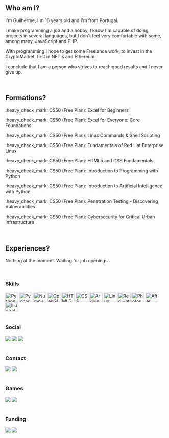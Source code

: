 <h1></h1>

<div>
    <h2>Who am I?</h2>
    <p>I'm Guilherme, I'm 16 years old and I'm from Portugal. 
    <p>I make programming a job and a hobby, I know I'm capable of doing projects in several languages, but I don't feel very comfortable with some, among many, JavaScript and PHP. 
    <p>With programming I hope to get some Freelance work, to invest in the CryptoMarket, first in NFT's and Ethereum.</p>
    <p>I conclude that I am a person who strives to reach good results and I never give up.</p>
</div>

<br>

<div>
    <h2>Formations?</h2>
    <p>:heavy_check_mark: CS50 (Free Plan): Excel for Beginners</p>
    <p>:heavy_check_mark: CS50 (Free Plan): Excel for Everyone: Core Foundations</p>
    <p>:heavy_check_mark: CS50 (Free Plan): Linux Commands & Shell Scripting</p>
    <p>:heavy_check_mark: CS50 (Free Plan): Fundamentals of Red Hat Enterprise Linux</p>
    <p>:heavy_check_mark: CS50 (Free Plan): HTML5 and CSS Fundamentals</p>
    <p>:heavy_check_mark: CS50 (Free Plan): Introduction to Programming with Python</p>
    <p>:heavy_check_mark: CS50 (Free Plan): Introduction to Artificial Intelligence with Python</p>
    <p>:heavy_check_mark: CS50 (Free Plan): Penetration Testing - Discovering Vulnerabilities</p>
    <p>:heavy_check_mark: CS50 (Free Plan): Cybersecurity for Critical Urban Infrastructure</p>
</div>

<br>

<div>
    <h2>Experiences?</h2>
    <p>Nothing at the moment. Waiting for job openings.</p>
</div>

<br>

<h3>Skills</h3>
<div>
    <img align="center" alt="Python" height="30" width="40" src="https://cdn.jsdelivr.net/gh/devicons/devicon/icons/python/python-original.svg">
    <img align="center" alt="Pycharm" height="30" width="40" src="https://cdn.jsdelivr.net/gh/devicons/devicon/icons/pycharm/pycharm-original.svg">
    <img align="center" alt="Numpy" height="30" width="40" src="https://cdn.jsdelivr.net/gh/devicons/devicon/icons/numpy/numpy-original.svg">
    <img align="center" alt="OpenGL" height="30" width="40" src="https://cdn.jsdelivr.net/gh/devicons/devicon/icons/opengl/opengl-original.svg">
    <img align="center" alt="HTML5" height="30" width="40" src="https://cdn.jsdelivr.net/gh/devicons/devicon/icons/html5/html5-original.svg">
    <img align="center" alt="CSS" height="30" width="40" src="https://cdn.jsdelivr.net/gh/devicons/devicon/icons/css3/css3-original.svg">
    <img align="center" alt="Arduino" height="30" width="40" src="https://cdn.jsdelivr.net/gh/devicons/devicon/icons/arduino/arduino-original-wordmark.svg">
    <img align="center" alt="Linux" height="30" width="40" src="https://cdn.jsdelivr.net/gh/devicons/devicon/icons/linux/linux-original.svg">
    <img align="center" alt="Red Hat" height="30" width="40" src="https://cdn.jsdelivr.net/gh/devicons/devicon/icons/redhat/redhat-original.svg">
    <img align="center" alt="Photoshop" height="30" width="40" src="https://cdn.jsdelivr.net/gh/devicons/devicon/icons/photoshop/photoshop-line.svg">
    <img align="center" alt="After Effects" height="30" width="40" src="https://cdn.jsdelivr.net/gh/devicons/devicon/icons/aftereffects/aftereffects-original.svg">
    <img align="center" alt="Illustrator" height="30" width="40" src="https://cdn.jsdelivr.net/gh/devicons/devicon/icons/illustrator/illustrator-line.svg">
</div>

<br>

<h3>Social</h3>
<div> 
    <a href="https://twitter.com/gcab156" target="_blank"><img src="https://img.shields.io/badge/Twitter-1DA1F2?style=for-the-badge&logo=twitter&logoColor=white" target="_blank"></a>
    <a href="https://instagram.com/gcab156" target="_blank"><img src="https://img.shields.io/badge/Instagram-E4405F?style=for-the-badge&logo=instagram&logoColor=white" target="_blank"></a>
    <a href="https://open.spotify.com/user/31llp5h5xzcneir27xiu4mtr4gc4?si=g48F2LdWRQilrehV-aG1cw&utm_source=copy-link" target="_blank"><img src="https://img.shields.io/badge/Spotify-1ED760?&style=for-the-badge&logo=spotify&logoColor=white"target="_blank"></a>
</div>

<br>

<h3>Contact</h3>
<div>
    <a href="https://telegram.org/gcab156" target="_blank"><img src="https://img.shields.io/badge/Telegram-2CA5E0?style=for-the-badge&logo=telegram&logoColor=white" target="_blank"></a>
    <a href="mailto:gcab2006@dnmx.org" target="_blank"><img src="https://img.shields.io/badge/Gmail-D14836?style=for-the-badge&logo=gmail&logoColor=white" target="_blank"></a>
</div>

<br>

<h3>Games</h3>
<div>
    <a href="https://discordapp.com/users/747229165518061648" target="_blank"><img src="https://img.shields.io/badge/Discord-7289DA?style=for-the-badge&logo=discord&logoColor=white" target="_blank"></a>
    <a href="https://steamcommunity.com/id/gcab156/" target="_blank"><img src="https://img.shields.io/badge/Steam-000000?style=for-the-badge&logo=steam&logoColor=white" target="_blank"></a>
    
</div>

<br>

<h3>Funding</h3>
<div>
    <a href="https://paypal.me/gcab156?country.x=PT&locale.x=pt_PT" target="_blank"><img src="https://img.shields.io/badge/PayPal-00457C?style=for-the-badge&logo=paypal&logoColor=white"target="_blank"></a>
    <a href="" target="_blank"><img src="https://img.shields.io/badge/Bitcoin-000000?style=for-the-badge&logo=bitcoin&logoColor=white"target="_blank"></a>
</div>
